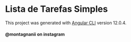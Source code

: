 # Lista de Tarefas Simples









This project was generated with [Angular CLI](https://github.com/angular/angular-cli) version 12.0.4.
#### @montagnanii on instagram
